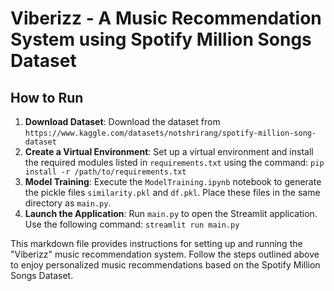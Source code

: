 # Viberizz - A Music Recommendation System using Spotify Million Songs Dataset

## How to Run

1. **Download Dataset**: Download the dataset from `https://www.kaggle.com/datasets/notshrirang/spotify-million-song-dataset`
2. **Create a Virtual Environment**: Set up a virtual environment and install the required modules listed in `requirements.txt` using the command:
           `pip install -r /path/to/requirements.txt`
3. **Model Training**: Execute the `ModelTraining.ipynb` notebook to generate the pickle files `similarity.pkl` and `df.pkl`. Place these files in the same directory as `main.py`.
4. **Launch the Application**: Run `main.py` to open the Streamlit application. Use the following command:
           `streamlit run main.py`
   
This markdown file provides instructions for setting up and running the "Viberizz" music recommendation system. Follow the steps outlined above to enjoy personalized music recommendations based on the Spotify Million Songs Dataset.


